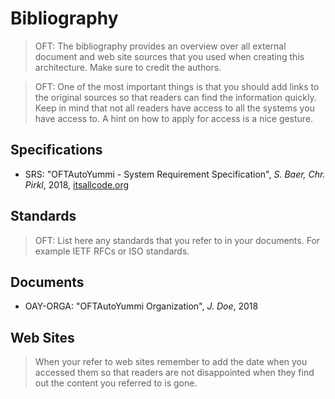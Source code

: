 <!--
  #%L
  OpenFastTrace
  %%
  Copyright (C) 2018 itsallcode.org
  %%
  This document is based on https://arc42.org by Dr. G. Starke & Dr. P. Hruschka
  with modifications and additions from itsallcode.org, licensed under CC-BY-SA 4.0
  #L%
  -->
  
# Bibliography

> OFT: The bibliography provides an overview over all external document and web site sources that you used when creating this architecture. Make sure to credit the authors.

> OFT: One of the most important things is that you should add links to the original sources so that readers can find the information quickly. Keep in mind that not all readers have access to all the systems you have access to. A hint on how to apply for access is a nice gesture.

## Specifications

* <a name="SRS"></a>SRS: "OFTAutoYummi - System Requirement Specification", *S. Baer, Chr. Pirkl*, 2018, [itsallcode.org](https://itsallcode.org)

## Standards

> OFT: List here any standards that you refer to in your documents. For example IETF RFCs or ISO standards.

## Documents

* <a name="OAY-ORGA"></a>OAY-ORGA: "OFTAutoYummi Organization", *J. Doe*, 2018

## Web Sites

> When your refer to web sites remember to add the date when you accessed them so that readers are not disappointed when they find out the content you referred to is gone.
